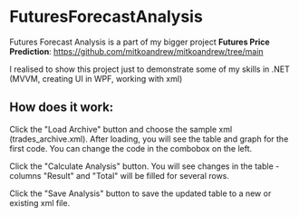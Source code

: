 # FuturesForecastAnalysis
Futures Forecast Analysis is a part of my bigger project **Futures Price Prediction**:
https://github.com/mitkoandrew/mitkoandrew/tree/main

I realised to show this project just to demonstrate some of my skills in .NET (MVVM, creating UI in WPF, working with xml)

## How does it work:

Click the "Load Archive" button and choose the sample xml (trades_archive.xml). After loading, you will see the table and graph for the first code. You can change the 
code in the combobox on the left. 

Click the "Calculate Analysis" button. You will see changes in the table - columns "Result" and "Total" will be filled for several rows. 

Click the "Save Analysis" button to save the updated table to a new or existing xml file.
